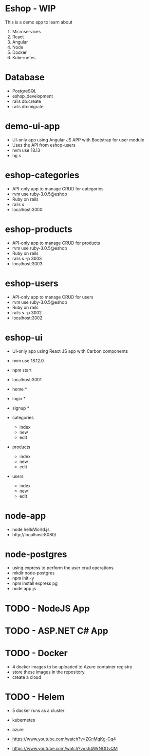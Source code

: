 # Eshop - WIP
This is a demo app to learn about
1. Microservices
2. React
3. Angular
4. Node
5. Docker
6. Kubernetes

# Database
  - PostgreSQL
  - eshop_development
  - rails db:create
  - rails db:migrate

# demo-ui-app
  - UI-only app using Angular JS APP with Bootstrap for user module
  - Uses the API from eshop-users
  - nvm use 18.13
  - ng s

# eshop-categories
  - API-only app to manage CRUD for categories
  - rvm use ruby-3.0.5@eshop
  - Ruby on rails
  - rails s
  - localhost:3000

# eshop-products
  - API-only app to manage CRUD for products
  - rvm use ruby-3.0.5@eshop
  - Ruby on rails
  - rails s -p 3003
  - localhost:3003
# eshop-users
  - API-only app to manage CRUD for users
  - rvm use ruby-3.0.5@eshop
  - Ruby on rails
  - rails s -p 3002
  - localhost:3002

# eshop-ui
  - UI-only app using React JS app with Carbon components
  - nvm use 18.12.0
  - npm start
  - localhost:3001

  - home *
  - login *
  - signup *
  - categories
    - index
    - new
    - edit
  - products
    - index
    - new
    - edit
  - users
    - index
    - new
    - edit

# node-app
  - node helloWorld.js
  - http://localhost:8080/

# node-postgres
  - using express to perform the user crud operations
  - mkdir node-postgres 
  - npm init -y
  - npm install express pg
  - node app.js

# TODO - NodeJS App
# TODO - ASP.NET C# App


# TODO - Docker
  - 4 docker images to be uploaded to Azure container registry
  - store these images in the repository.
  - create a cloud
  
# TODO - Helem
  - 5 docker runs as a cluster
- kubernetes
- azure



- https://www.youtube.com/watch?v=ZGnMqKg-Cq4
- https://www.youtube.com/watch?v=sh4WrNGDvQM
